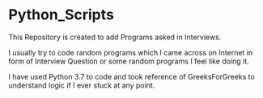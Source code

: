 # Python_Scripts
This Repository is created to add Programs asked in Interviews. 

I usually try to code random programs which I came across on Internet in form of Interview Question or some random programs I feel like doing it.

I have used Python 3.7 to code and took reference of GreeksForGreeks to understand logic if I ever stuck at any point.